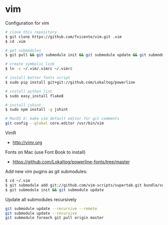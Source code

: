 vim
===

Configuration for vim

```sh
# clone this repository
$ git clone https://github.com/fvicente/vim.git .vim
$ cd .vim

# get submodules
$ git pull && git submodule init && git submodule update && git submodule status

# create symbolic link
$ ln -s ~/.vim/.vimrc ~/.vimrc

# install better fonts script
$ sudo pip install git+git://github.com/Lokaltog/powerline

# install python lint
$ sudo easy_install flake8

# install jshint
$ sudo npm install -g jshint

# MacOS X: make vim default editor for git comments
git config --global core.editor /usr/bin/vim
```

VimR
- http://vimr.org

Fonts on Mac (use Font Book to install)
- https://github.com/Lokaltog/powerline-fonts/tree/master

Add new vim pugins as git submodules:
```sh
$ cd ~/.vim
$ git submodule add git://github.com/vim-scripts/supertab.git bundle/supertab
$ git submodule init && git submodule update
```

Update all submodules recursively
```sh
git submodule update --recursive --remote
git submodule update --recursive
git submodule foreach git pull origin master
```
